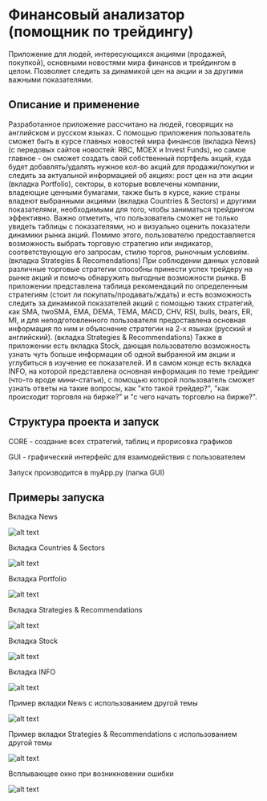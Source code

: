 #  Финансовый анализатор (помощник по трейдингу)
Приложение для людей, интересующихся акциями (продажей, покупкой), 
основными новостями мира финансов и трейдингом в целом. Позволяет следить
за динамикой цен на акции и за другими важными показателями.

## Описание и применение
Разработанное приложение рассчитано на людей, говорящих на английском и русском языках.
С помощью приложения пользователь сможет быть в курсе главных
новостей мира финансов (вкладка News) (с передовых сайтов новостей: RBC, MOEX и Invest Funds),
но самое главное - он сможет создать свой собственный портфель акций,
куда будет добавлять/удалять нужное кол-во акций для продажи/покупки и следить за актуальной информацией об акциях: рост
цен на эти акции (вкладка Portfolio), секторы, в которые вовлечены компании, владеющие ценными бумагами, 
также быть в курсе, какие страны владеют выбранными акциями (вкладка Countries & Sectors) и другими 
показателями, необходимыми для того, чтобы заниматься трейдингом эффективно.
Важно отметить, что пользователь сможет не только увидеть таблицы с показателями,
но и визуально оценить показатели динамики рынка акций.
Помимо этого, пользователю предоставляется возможность выбрать торговую стратегию или индикатор, 
соответствующую его запросам, стилю торгов, рыночным условиям. (вкладка Strategies & Recomendations)
При соблюдении данных условий различные торговые стратегии способны 
принести успех трейдеру на рынке акций и помочь обнаружить выгодные возможности рынка.
В приложении представлена таблица рекомендаций по определенным стратегиям (стоит ли покупать/продавать/ждать) и есть возможность следить за динамикой показателей акций
с помощью таких стратегий, как SMA, twoSMA, EMA, DEMA, TEMA, MACD, CHV, RSI, bulls, bears, ER, MI,
и для неподготовленного пользователя предоставлена основная информация по ним и объяснение стратегии на 2-х языках (русский и английский). (вкладка Strategies & Recommendations)
Также в приложении есть вкладка Stock, дающая пользователю возможность узнать чуть
больше информации об одной выбранной им акции и углубиться в изучение ее показателей. 
И в самом конце есть вкладка INFO, на которой представлена основная информация по теме трейдинг (что-то вроде мини-статьи),
с помощью которой пользователь сможет узнать ответы на такие вопросы, как "кто такой трейдер?", "как происходит торговля на бирже?" и "с чего начать торговлю на бирже?".

## Структура проекта и запуск

CORE - создание всех стратегий, таблиц и прорисовка графиков

GUI - графический интерфейс для взаимодействия с пользователем

Запуск производится в myApp.py (папка GUI)

## Примеры запуска

Вкладка News

![alt text](https://github.com/dzbarts/financial-analisys/blob/main/examples/1.jpg)

Вкладка Countries & Sectors

![alt text](https://github.com/dzbarts/financial-analisys/blob/main/examples/2.jpg)

Вкладка Portfolio

![alt text](https://github.com/dzbarts/financial-analisys/blob/main/examples/3.jpg)

Вкладка Strategies & Recommendations

![alt text](https://github.com/dzbarts/financial-analisys/blob/main/examples/4.jpg)

Вкладка Stock

![alt text](https://github.com/dzbarts/financial-analisys/blob/main/examples/5.jpg)

Вкладка INFO

![alt text](https://github.com/dzbarts/financial-analisys/blob/main/examples/6.jpg)

Пример вкладки News с использованием другой темы

![alt text](https://github.com/dzbarts/financial-analisys/blob/main/examples/7.jpg)

Пример вкладки Strategies & Recommendations с использованием другой темы

![alt text](https://github.com/dzbarts/financial-analisys/blob/main/examples/8.jpg)

Всплывающее окно при возникновении ошибки

![alt text](https://github.com/dzbarts/financial-analisys/blob/main/examples/9.jpg)


